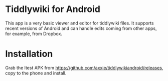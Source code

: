Tiddlywiki for Android
======================

This app is a very basic viewer and editor for tiddlywiki files. It supports recent versions of 
Android and can handle edits coming from other apps, for example, from Dropbox.

Installation
============

Grab the ltest APK from https://github.com/axxie/tiddlywikiandroid/releases, copy to the phone and install.
